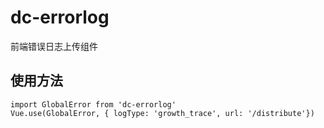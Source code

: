# dc-errorlog
前端错误日志上传组件
## 使用方法
```
import GlobalError from 'dc-errorlog'
Vue.use(GlobalError, { logType: 'growth_trace', url: '/distribute'})
```
